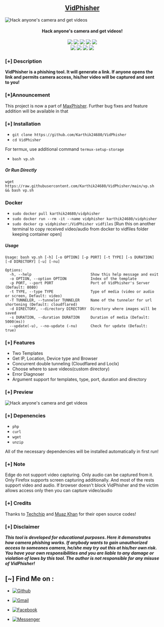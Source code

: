 <h2 align="center"><u>VidPhisher</u></h2>

![Hack anyone's camera and get videos](https://github.com/MR.KK/VidPhisher/raw/main/files/banner.png)

<h4 align="center"> Hack anyone's camera and get videos!</h4>

<p align="center">
  <img src="https://img.shields.io/badge/Version-1.2-blue?style=for-the-badge&color=blue">
   <img src="https://img.shields.io/github/stars/MR.KK/VidPhisher?style=for-the-badge&color=magenta">
  <img src="https://img.shields.io/github/forks/MR.Kk/VidPhisher?color=cyan&style=for-the-badge&color=purple">
  <img src="https://img.shields.io/github/issues/MR.KK/VidPhisher?color=red&style=for-the-badge">
  <img src="https://img.shields.io/github/license/MR.KK/VidPhisher?style=for-the-badge&color=blue">
<br>
    <img src="https://img.shields.io/badge/Author-MR.KK-blue?style=flat-square">
    <img src="https://img.shields.io/badge/Open%20Source-Yes-orange?style=flat-square">
    <img src="https://img.shields.io/badge/Maintained-Yes-cyan?style=flat-square">
    <img src="https://img.shields.io/badge/Written%20In-Shell-blue?style=flat-square">
</p>

### [+] Description

**VidPhisher is a phishing tool. It will generate a link. If anyone opens the link and permits camera access, his/her video will be captured and sent to you!**

### [*]Announcement

This project is now a part of [MaxPhisher](https://github.com/karthik24680/MaxPhisher). Further bug fixes and feature addition will be available in that


### [+] Installation

- `git clone https://github.com/Karthik24680/VidPhisher`
- `cd VidPhisher`

For termux, use additional command `termux-setup-storage`

- `bash vp.sh`

##### Or Run Directly

```
wget https://raw.githubusercontent.com/Karthik24680/VidPhisher/main/vp.sh && bash vp.sh
```

### Docker

 - `sudo docker pull karthik24680/vidphisher`
 - `sudo docker run --rm -it --name vidphisher karthik24680/vidphisher`
 - `sudo docker cp vidphisher:/VidPhisher vidfiles` [Run this on another terminal to copy received video/audio from docker to vidfiles folder keeping container open] 


##### Usage

```
Usage: bash vp.sh [-h] [-o OPTION] [-p PORT] [-t TYPE] [-s DURATION] [-d DIRECTORY] [-u] [-nu]

Options:
  -h, --help                           Show this help message and exit
  -o OPTION, --option OPTION           Index of the template
  -p PORT, --port PORT                 Port of VidPhisher's Server (Default: 8080)
  -t TYPE, --type TYPE                 Type of media (video or audio or screen, Default: video)
  -T TUNNELER, --tunneler TUNNELER     Name of the tunneler for url shortening (Default: cloudflared)
  -d DIRECTORY, --directory DIRECTORY  Directory where images will be saved
  -s DURATION, --duration DURATION     Duration of media (Default: 5000(ms))
  --update(-u), --no-update (-nu)      Check for update (Default: true)
```

### [+] Features

- Two Templates
- Get IP, Location, Device type and Browser
- Concurrent double tunneling (Cloudflared and Loclx)
- Choose where to save videos(custom directory)
- Error Diagnoser
- Argument support for templates, type, port, duration and directory

### [+] Preview

![Hack anyone's camera and get videos](https://github.com/Karthik24680/VidPhisher/raw/main/files/vp.gif)

### [+] Depenencies

- `php`
- `curl`
- `wget`
- `unzip`

All of the necessary dependencies will be installed automatically in first run!

### [+] Note

Edge do not support video capturing. Only audio can be captured from it. Only Firefox supports screen capturing additionally. And most of the rests support video and audio. If browser doesn't block VidPhisher and the victim allows access only then you can capture video/audio

### [+] Credits

Thanks to <a href="https://github.com/Techchipnet/camphish">Techchip</a> and <a href="https://github.com/muaz-khan/RecordRTC">Muaz Khan</a> for their open source codes!

### [+] Disclaimer

**_This tool is developed for educational purposes. Here it demonstrates how camera phishing works. If anybody wants to gain unauthorized access to someones camera, he/she may try out this at his/her own risk. You have your own responsibilities and you are liable to any damage or violation of laws by this tool. The author is not responsible for any misuse of VidPhisher!_**

## [~] Find Me on :

- [![Github](https://img.shields.io/badge/Github-Karthik-green?style=for-the-badge&logo=github)](https://github.com/Karthik24680)

- [![Gmail](https://img.shields.io/badge/Gmail-MR.KK-green?style=for-the-badge&logo=gmail)](mailto:maramkarthik21@gmail.com)

- [![Facebook](https://img.shields.io/badge/Facebook-MR.KK-green?style=for-the-badge&logo=facebook)](https://www.facebook.com/profile.php?id=100036766940182&mibextid=ZbWKwL)

- [![Messenger](https://img.shields.io/badge/Messenger-Karthik-green?style=for-the-badge&logo=messenger)](https://m.me/Karthik)

